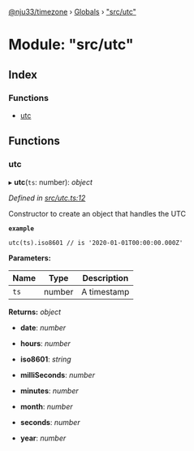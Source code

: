 [@nju33/timezone](../README.md) › [Globals](../globals.md) › ["src/utc"](_src_utc_.md)

# Module: "src/utc"

## Index

### Functions

* [utc](_src_utc_.md#utc)

## Functions

###  utc

▸ **utc**(`ts`: number): *object*

*Defined in [src/utc.ts:12](https://github.com/nju33/timezone/blob/f7057aa/src/utc.ts#L12)*

Constructor to create an object that handles the UTC

**`example`** 

```
utc(ts).iso8601 // is '2020-01-01T00:00:00.000Z'
```

**Parameters:**

Name | Type | Description |
------ | ------ | ------ |
`ts` | number | A timestamp  |

**Returns:** *object*

* **date**: *number*

* **hours**: *number*

* **iso8601**: *string*

* **milliSeconds**: *number*

* **minutes**: *number*

* **month**: *number*

* **seconds**: *number*

* **year**: *number*

